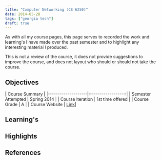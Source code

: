 ```yaml
---
title: "Computer Networking (CS 6250)"
date: 2014-05-28
tags: ["georgia tech"]
draft: true
---
```


As with all my course pages, this page serves to recorded the work and learning's I have made over the past semester and to highlight any interesting material I produced.

This is not a review of the course, it does not provide suggestions to improve the course, and does not layout who should or should not take the course.

## Objectives

| Course Summary |
|--------------------|:------------------:|
| Semester Attempted | Spring 2014 |
| Course Iteration   | 1st time offered |
| Course Grade       | A |
| Course Website     | [Link](http://www.omscs.gatech.edu/cs-6250-computer-networks/)|

## Learning's

## Highlights

## References
